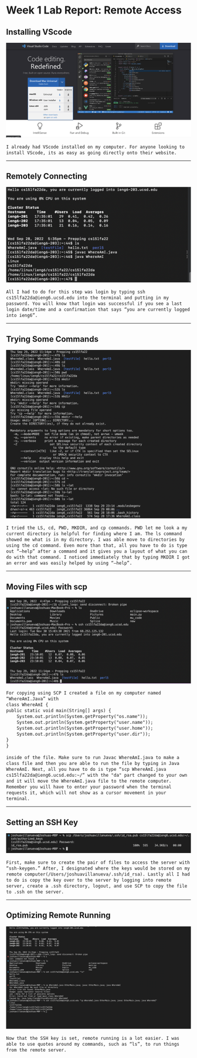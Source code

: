 # Week 1 Lab Report: Remote Access




## Installing VScode
![Installing VScode](LabWeek1.1.png)

    I already had VScode installed on my computer. For anyone looking to install VScode, its as easy as going directly onto their website.
---
## Remotely Connecting
![Remotely Connecting](LabWeek1.2.png)

    All I had to do for this step was login by typing ssh cs15lfa22da@ieng6.ucsd.edu into the terminal and putting in my password. You will know that login was successful if you see a last login date/time and a confirmation that says “you are currently logged into ieng6”.
---
## Trying Some Commands
![Trying Some Commands](LabWeek1.3.png)

    I tried the LS, cd, PWD, MKDIR, and cp commands. PWD let me look a my current directory is helpful for finding where I am. The ls command showed me what is in my directory. I was able move to directories by using the cd command. Even more than that, all you have to do is type out “—help” after a command and it gives you a layout of what you can do with that command. I noticed immediately that by typing MKDIR I got an error and was easily helped by using “—help”.
---
## Moving Files with scp
![Moving Files with scp](LabWeek1.4.png)
  
    For copying using SCP I created a file on my computer named “WhereAmI.Java” with 
    class WhereAmI {
    public static void main(String[] args) {
        System.out.println(System.getProperty("os.name"));
        System.out.println(System.getProperty("user.name"));
        System.out.println(System.getProperty("user.home"));
        System.out.println(System.getProperty("user.dir"));
    }
    }

    inside of the file. Make sure to run Javac WhereAmI.java to make a class file and then you are able to run the file by typing in Java WhereAmI. Next, all you have to do is type “scp WhereAmI.java cs15lfa22da@ieng6.ucsd.edu:~/“ with the "da" part changed to your own and it will move the WhereAmI.java file to the remote computer. Remember you will have to enter your password when the terminal requests it, which will not show as a cursor movement in your terminal. 

---
## Setting an SSH Key
![Setting an SSH Key](LabWeek1.5.png)

    First, make sure to create the pair of files to access the server with “ssh-keygen.” After, I designated where the keys would be stored on my remote computer(/Users/joshuavillanueva/.ssh/id_rsa). Lastly all I had to do is copy the key over to the server by logging into remote server, create a .ssh directory, logout, and use SCP to copy the file to .ssh on the server.

---
## Optimizing Remote Running
![Optimizing Remote Running](LabWeek1.6.png)

    Now that the SSH key is set, remote running is a lot easier. I was able to use quotes around my commands, such as “ls”, to run things from the remote server.
